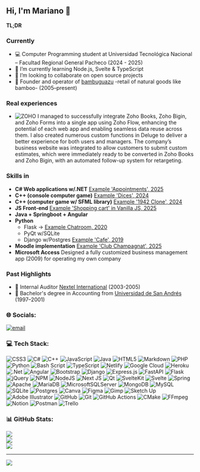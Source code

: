 ## Hi, I'm Mariano 👋

**TL;DR**

### Currently
- 💻 Computer Programming student at Universidad Tecnológica Nacional – Facultad Regional General Pacheco (2024 - 2025)
- 🌱 I’m currently learning Node.js, Svelte & TypeScript
- 🔭 I’m looking to collaborate on open source projects
- 🎍 Founder and operator of [bambuguazu](https://bambuguazu.com) -retail of natural goods like bamboo- (2005–present)

### Real experiences
- ![ZOHO](https://img.shields.io/badge/https%3A%2F%2Fimg.shields.io%2Fbadge%2FZoho-Cloud%20Software%20Suite%20for%20Businesses-red%3Flogo%3Dzoho%26logoColor%3Dwhite?logo=zoho&logoColor=white&label=Zoho&labelColor=red&color=red) I managed to successfully integrate Zoho Books, Zoho Bigin, and Zoho Forms into a single app using Zoho Flow, enhancing the potential of each web app and enabling seamless data reuse across them. I also created numerous custom functions in Deluge to deliver a better experience for both users and managers. The company’s business website was integrated to allow customers to submit custom estimates, which were immediately ready to be converted in Zoho Books and Zoho Bigin, with an automated follow-up system for retargeting.

### Skills in
- **C# Web applications w/.NET** [Example 'Appointments', 2025](https://github.com/marianojhb/TP_INT_P2)
- **C++ (console computer game)** [Example 'Dices', 2024](https://github.com/marianojhb/proyectodados)
- **C++ (computer game w/ SFML library)** [Example '1942 Clone', 2024](https://github.com/marianojhb/Proyecto-1942)
- **JS Front-end** [Example 'Shopping cart' in Vanilla JS, 2025](https://github.com/marianojhb/cac402025wd)
- **Java + Springboot + Angular**
- **Python**
  - Flask → [Example Chatroom, 2020](https://github.com/marianojhb/mabelo-flack)
  - PyQt w/SQLite
  - Django w/Postgres [Example 'Cafe', 2019](https://github.com/marianojhb/cafe)
- **Moodle implementation** [Example 'Club Champagnat', 2025](https://github.com/marianojhb/champacampus)
- **Microsoft Access** Designed a fully customized business management app (2009) for operating my own company

### Past Highlights
- 📳 Internal Auditor [Nextel International](https://es.wikipedia.org/wiki/NII_Holdings,_Inc.) (2003-2005)
- 🧮 Bachelor's degree in Accounting from [Universidad de San Andrés](http://www.udesa.edu.ar) (1997–2001)


### 🌐 Socials:

[![email](https://img.shields.io/badge/Email-D14836?logo=gmail&logoColor=white)](mailto:mbelgrano@gmail.com) 

### 💻 Tech Stack:

![CSS3](https://img.shields.io/badge/css3-%231572B6.svg?style=for-the-badge&logo=css3&logoColor=white) ![C#](https://img.shields.io/badge/c%23-%23239120.svg?style=for-the-badge&logo=csharp&logoColor=white) ![C++](https://img.shields.io/badge/c++-%2300599C.svg?style=for-the-badge&logo=c%2B%2B&logoColor=white) ![JavaScript](https://img.shields.io/badge/javascript-%23323330.svg?style=for-the-badge&logo=javascript&logoColor=%23F7DF1E) ![Java](https://img.shields.io/badge/java-%23ED8B00.svg?style=for-the-badge&logo=openjdk&logoColor=white) ![HTML5](https://img.shields.io/badge/html5-%23E34F26.svg?style=for-the-badge&logo=html5&logoColor=white) ![Markdown](https://img.shields.io/badge/markdown-%23000000.svg?style=for-the-badge&logo=markdown&logoColor=white) ![PHP](https://img.shields.io/badge/php-%23777BB4.svg?style=for-the-badge&logo=php&logoColor=white) ![Python](https://img.shields.io/badge/python-3670A0?style=for-the-badge&logo=python&logoColor=ffdd54) ![Bash Script](https://img.shields.io/badge/bash_script-%23121011.svg?style=for-the-badge&logo=gnu-bash&logoColor=white) ![TypeScript](https://img.shields.io/badge/typescript-%23007ACC.svg?style=for-the-badge&logo=typescript&logoColor=white) ![Netlify](https://img.shields.io/badge/netlify-%23000000.svg?style=for-the-badge&logo=netlify&logoColor=#00C7B7) ![Google Cloud](https://img.shields.io/badge/GoogleCloud-%234285F4.svg?style=for-the-badge&logo=google-cloud&logoColor=white) ![Heroku](https://img.shields.io/badge/heroku-%23430098.svg?style=for-the-badge&logo=heroku&logoColor=white) ![.Net](https://img.shields.io/badge/.NET-5C2D91?style=for-the-badge&logo=.net&logoColor=white) ![Angular](https://img.shields.io/badge/angular-%23DD0031.svg?style=for-the-badge&logo=angular&logoColor=white) ![Bootstrap](https://img.shields.io/badge/bootstrap-%238511FA.svg?style=for-the-badge&logo=bootstrap&logoColor=white) ![Django](https://img.shields.io/badge/django-%23092E20.svg?style=for-the-badge&logo=django&logoColor=white) ![Express.js](https://img.shields.io/badge/express.js-%23404d59.svg?style=for-the-badge&logo=express&logoColor=%2361DAFB) ![FastAPI](https://img.shields.io/badge/FastAPI-005571?style=for-the-badge&logo=fastapi) ![Flask](https://img.shields.io/badge/flask-%23000.svg?style=for-the-badge&logo=flask&logoColor=white) ![jQuery](https://img.shields.io/badge/jquery-%230769AD.svg?style=for-the-badge&logo=jquery&logoColor=white) ![NPM](https://img.shields.io/badge/NPM-%23CB3837.svg?style=for-the-badge&logo=npm&logoColor=white) ![NodeJS](https://img.shields.io/badge/node.js-6DA55F?style=for-the-badge&logo=node.js&logoColor=white) ![Next JS](https://img.shields.io/badge/Next-black?style=for-the-badge&logo=next.js&logoColor=white) ![Qt](https://img.shields.io/badge/Qt-%23217346.svg?style=for-the-badge&logo=Qt&logoColor=white) ![SvelteKit](https://img.shields.io/badge/sveltekit-%23ff3e00.svg?style=for-the-badge&logo=svelte&logoColor=white) ![Svelte](https://img.shields.io/badge/svelte-%23f1413d.svg?style=for-the-badge&logo=svelte&logoColor=white) ![Spring](https://img.shields.io/badge/spring-%236DB33F.svg?style=for-the-badge&logo=spring&logoColor=white) ![Apache](https://img.shields.io/badge/apache-%23D42029.svg?style=for-the-badge&logo=apache&logoColor=white) ![MariaDB](https://img.shields.io/badge/MariaDB-003545?style=for-the-badge&logo=mariadb&logoColor=white) ![MicrosoftSQLServer](https://img.shields.io/badge/Microsoft%20SQL%20Server-CC2927?style=for-the-badge&logo=microsoft%20sql%20server&logoColor=white) ![MongoDB](https://img.shields.io/badge/MongoDB-%234ea94b.svg?style=for-the-badge&logo=mongodb&logoColor=white) ![MySQL](https://img.shields.io/badge/mysql-4479A1.svg?style=for-the-badge&logo=mysql&logoColor=white) ![SQLite](https://img.shields.io/badge/sqlite-%2307405e.svg?style=for-the-badge&logo=sqlite&logoColor=white) ![Postgres](https://img.shields.io/badge/postgres-%23316192.svg?style=for-the-badge&logo=postgresql&logoColor=white) ![Canva](https://img.shields.io/badge/Canva-%2300C4CC.svg?style=for-the-badge&logo=Canva&logoColor=white) ![Figma](https://img.shields.io/badge/figma-%23F24E1E.svg?style=for-the-badge&logo=figma&logoColor=white) ![Gimp](https://img.shields.io/badge/Gimp-657D8B?style=for-the-badge&logo=gimp&logoColor=FFFFFF) ![Sketch Up](https://img.shields.io/badge/SketchUp-005F9E?style=for-the-badge&logo=sketchup&logoColor=white) ![Adobe Illustrator](https://img.shields.io/badge/adobe%20illustrator-%23FF9A00.svg?style=for-the-badge&logo=adobe%20illustrator&logoColor=white) ![GitHub](https://img.shields.io/badge/github-%23121011.svg?style=for-the-badge&logo=github&logoColor=white) ![Git](https://img.shields.io/badge/git-%23F05033.svg?style=for-the-badge&logo=git&logoColor=white) ![GitHub Actions](https://img.shields.io/badge/github%20actions-%232671E5.svg?style=for-the-badge&logo=githubactions&logoColor=white) ![CMake](https://img.shields.io/badge/CMake-%23008FBA.svg?style=for-the-badge&logo=cmake&logoColor=white) ![FFmpeg](https://shields.io/badge/FFmpeg-%23171717.svg?logo=ffmpeg&style=for-the-badge&labelColor=171717&logoColor=5cb85c) ![Notion](https://img.shields.io/badge/Notion-%23000000.svg?style=for-the-badge&logo=notion&logoColor=white) ![Postman](https://img.shields.io/badge/Postman-FF6C37?style=for-the-badge&logo=postman&logoColor=white) ![Trello](https://img.shields.io/badge/Trello-%23026AA7.svg?style=for-the-badge&logo=Trello&logoColor=white)

### 📊 GitHub Stats:
![](https://github-readme-stats.vercel.app/api?username=marianojhb&theme=merko&hide_border=false&include_all_commits=false&count_private=false)<br/>
![](https://nirzak-streak-stats.vercel.app/?user=marianojhb&theme=merko&hide_border=false)<br/>
![](https://github-readme-stats.vercel.app/api/top-langs/?username=marianojhb&theme=merko&hide_border=false&include_all_commits=false&count_private=false&layout=compact)

---
[![](https://visitcount.itsvg.in/api?id=marianojhb&icon=0&color=0)](https://visitcount.itsvg.in)

